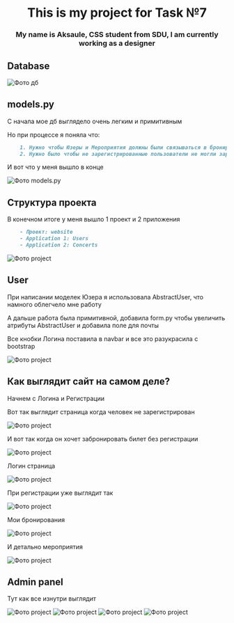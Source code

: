 <h1 align="center">This is my project for Task №7 </h1> 
<h3 align="center">My name is Aksaule, CSS student from SDU, I am currently working as a designer</h3>


## Database
![Фото дб](https://github.com/aksaule-bagytzhanova/n_task_7_aksaule/blob/main/readme%20photos/DB.png)

## models.py
С начала мое дб выглядело очень легким и примитивным

Но при процессе я поняла что: 

```markdown
    1. Нужно чтобы Юзеры и Мероприятия должны были связываться в бронировании 
    2. Нужно было чтобы не зарегистрированные пользователи не могли зарегистрироваться на мероприятие и так далее 
```

И вот что у меня вышло в конце

![Фото models.py](https://github.com/aksaule-bagytzhanova/n_task_7_aksaule/blob/main/readme%20photos/models.png)

## Структура проекта 

В конечном итоге у меня вышло 1 проект и 2 приложения 

```markdown
    - Проект: website 
    - Application 1: Users
    - Application 2: Concerts
```
![Фото project](https://github.com/aksaule-bagytzhanova/n_task_7_aksaule/blob/main/readme%20photos/project_s.png)


## User 

При написании моделек Юзера я использовала AbstractUser, что намного облегчело мне работу

А дальше работа была примитивной, добавила form.py чтобы увеличить атрибуты AbstractUser и добавила поле для почты

Все кнобки Логина поставила в navbar и все это разукрасила с bootstrap

![Фото project](https://github.com/aksaule-bagytzhanova/n_task_7_aksaule/blob/main/readme%20photos/сайт.png)


## Как выглядит сайт на самом деле? 

Начнем с Логина и Регистрации 

Вот так выглядит страница когда человек не зарегистрирован 

![Фото project](https://github.com/aksaule-bagytzhanova/n_task_7_aksaule/blob/main/readme%20photos/new_user.png)

И вот так когда он хочет забронировать билет без регистрации 

![Фото project](https://github.com/aksaule-bagytzhanova/n_task_7_aksaule/blob/main/readme%20photos/You%20must%20log%20in%20.png)

Логин страница 

![Фото project](https://github.com/aksaule-bagytzhanova/n_task_7_aksaule/blob/main/readme%20photos/login_page.png)

При регистрации уже выглядит так 

![Фото project](https://github.com/aksaule-bagytzhanova/n_task_7_aksaule/blob/main/readme%20photos/сайт.png)

Мои бронирования 

![Фото project](https://github.com/aksaule-bagytzhanova/n_task_7_aksaule/blob/main/readme%20photos/bookings.png)

И детально мероприятия 

![Фото project](https://github.com/aksaule-bagytzhanova/n_task_7_aksaule/blob/main/readme%20photos/detail_events.png)

## Admin panel 

Тут как все изнутри выглядит 

![Фото project](https://github.com/aksaule-bagytzhanova/n_task_7_aksaule/blob/main/readme%20photos/booking_page.png)
![Фото project](https://github.com/aksaule-bagytzhanova/n_task_7_aksaule/blob/main/readme%20photos/create_new_event.png)
![Фото project](https://github.com/aksaule-bagytzhanova/n_task_7_aksaule/blob/main/readme%20photos/admin_panel.png)
![Фото project](https://github.com/aksaule-bagytzhanova/n_task_7_aksaule/blob/main/readme%20photos/user_list.png)


